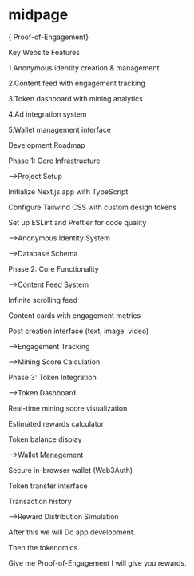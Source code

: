 # midpage
{ Proof-of-Engagement}

Key Website Features

1.Anonymous identity creation & management

2.Content feed with engagement tracking

3.Token dashboard with mining analytics

4.Ad integration system

5.Wallet management interface



Development Roadmap

Phase 1: Core Infrastructure

-->Project Setup

  Initialize Next.js app with TypeScript
  
  Configure Tailwind CSS with custom design tokens

  Set up ESLint and Prettier for code quality

-->Anonymous Identity System

-->Database Schema

Phase 2: Core Functionality 

-->Content Feed System

  Infinite scrolling feed

  Content cards with engagement metrics

  Post creation interface (text, image, video)

-->Engagement Tracking

-->Mining Score Calculation

Phase 3: Token Integration

-->Token Dashboard

  Real-time mining score visualization

  Estimated rewards calculator

  Token balance display

-->Wallet Management

  Secure in-browser wallet (Web3Auth)

  Token transfer interface

  Transaction history

-->Reward Distribution Simulation


After this we will Do app development.

Then the tokenomics.

Give me Proof-of-Engagement I will give you rewards.


